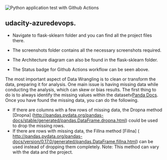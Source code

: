 ![Python application test with Github Actions](https://github.com/riyaarora65/udacity-azuredevops/workflows/Python%20application%20test%20with%20Github%20Actions/badge.svg)

## udacity-azuredevops.

* Navigate to flask-sklearn folder and you can find all the project files there.

* The screenshots folder contains all the necessary screenshots required.

* The Architecture diagram can also be found in the flask-sklearn folder.

* The Status badge for Github Actions workflow can be seen above.



The most important aspect of Data Wrangling is to clean or transform the data, preparing it for analysis.
One main issue is having missing data while conducting the analysis, which can skew or bias results. The first thing to do is to always identify the missing values within the datasetv[Panda Docs](https://pandas.pydata.org/pandas-docs/stable/generated/pandas.isnull.html).
Once you have found the missing data, you can do the following.
- If there are columns with a few rows of missing data, the Dropna method [Dropna] (http://pandas.pydata.org/pandas-docs/stable/generated/pandas.DataFrame.dropna.html) could be used to drop the missing rows. 
- If there are rows with missing data, the Fillna method [Fillna] ( http://pandas.pydata.org/pandas-docs/version/0.17.0/generated/pandas.DataFrame.fillna.html) can be used instead of dropping them completely. 
  Note: This method can vary with the data and the project. 


